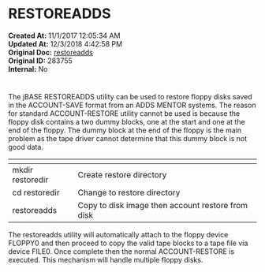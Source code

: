# RESTOREADDS

**Created At:** 11/1/2017 12:05:34 AM  
**Updated At:** 12/3/2018 4:42:58 PM  
**Original Doc:** [restoreadds](https://docs.jbase.com/49275-restore/restoreadds)  
**Original ID:** 283755  
**Internal:** No  


# 


The jBASE RESTOREADDS utility can be used to restore floppy disks saved in the ACCOUNT-SAVE format from an ADDS MENTOR systems. The reason for standard ACCOUNT-RESTORE utility cannot be used is because the floppy disk contains a two dummy blocks, one at the start and one at the end of the floppy. The dummy block at the end of the floppy is the main problem as the tape driver cannot determine that this dummy block is not good data.


| <!----> | <!----> |
| --- | --- |
| mkdir restoredir | Create restore directory |
| cd restoredir | Change to restore directory |
| restoreadds | Copy to disk image then account restore from disk |


The restoreadds utility will automatically attach to the floppy device FLOPPY0 and then proceed to copy the valid tape blocks to a tape file via device FILE0. Once complete then the normal ACCOUNT-RESTORE is executed. This mechanism will handle multiple floppy disks.
